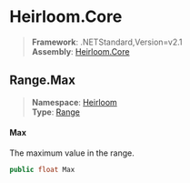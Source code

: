 # Heirloom.Core

> **Framework**: .NETStandard,Version=v2.1  
> **Assembly**: [Heirloom.Core][0]  

## Range.Max

> **Namespace**: [Heirloom][0]  
> **Type**: [Range][1]  

#### Max

The maximum value in the range.

```cs
public float Max
```

[0]: ../../../Heirloom.Core.md
[1]: ../Range.md
